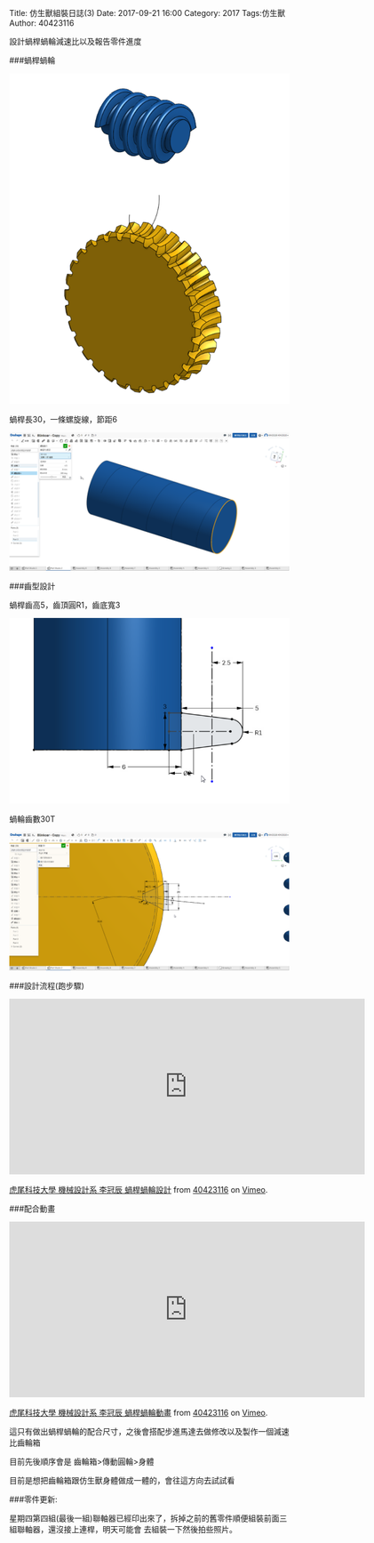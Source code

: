 Title: 仿生獸組裝日誌(3)
Date: 2017-09-21 16:00
Category: 2017
Tags:仿生獸
Author: 40423116

設計蝸桿蝸輪減速比以及報告零件進度

<!-- PELICAN_END_SUMMARY -->

###蝸桿蝸輪

![](https://github.com/40423116/project_site_files/blob/gh-pages/files/4042/40423116/0921/092101.png?raw=true)

蝸桿長30，一條螺旋線，節距6

![](https://github.com/40423116/project_site_files/blob/gh-pages/files/4042/40423116/0921/092102.png?raw=true)

###齒型設計

蝸桿齒高5，齒頂圓R1，齒底寬3

![](https://github.com/40423116/project_site_files/blob/gh-pages/files/4042/40423116/0921/092103.png?raw=true)

蝸輪齒數30T

![](https://github.com/40423116/project_site_files/blob/gh-pages/files/4042/40423116/0921/092104.png?raw=true)

###設計流程(跑步驟)

<iframe src="https://player.vimeo.com/video/234836702" width="640" height="316" frameborder="0" 
webkitallowfullscreen mozallowfullscreen allowfullscreen></iframe>
<p><a href="https://vimeo.com/234836702">虎尾科技大學 機械設計系 李冠辰 蝸桿蝸輪設計</a> from <a 
href="https://vimeo.com/user47573583">40423116</a> on <a href="https://vimeo.com">Vimeo</a>.</p>

###配合動畫

<iframe src="https://player.vimeo.com/video/234835548" width="640" height="316" frameborder="0" 
webkitallowfullscreen mozallowfullscreen allowfullscreen></iframe>
<p><a href="https://vimeo.com/234835548">虎尾科技大學 機械設計系 李冠辰 蝸桿蝸輪動畫</a> from <a 
href="https://vimeo.com/user47573583">40423116</a> on <a href="https://vimeo.com">Vimeo</a>.</p>

這只有做出蝸桿蝸輪的配合尺寸，之後會搭配步進馬達去做修改以及製作一個減速比齒輪箱

目前先後順序會是 齒輪箱>傳動圓輪>身體

目前是想把齒輪箱跟仿生獸身體做成一體的，會往這方向去試試看

###零件更新:

星期四第四組(最後一組)聯軸器已經印出來了，拆掉之前的舊零件順便組裝前面三組聯軸器，還沒接上連桿，明天可能會
去組裝一下然後拍些照片。





